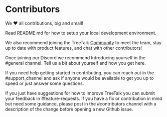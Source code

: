 # Contributors

We ❤️ all contributions, big and small!

Read README.md for how to setup your local development environment.

We also recommend joining the TreeTalk [Community](https://discord.gg/qw62ahgQv8) to meet the team, stay up to date with product features, and chat with other contributors! 

Once joining our Discord we recommend Introducing yourself in the #general channel. Tell us a bit about yourself and how you get here.

If you need help getting started in contributing, you can reach out in the #support_channel and ask if anyone would be available to get you up to speed or just answer some questions.  

If you just have suggestions for how to improve TreeTalk you can submit your feedback in #feature-requests. If you have a fix or contribution in mind but need some guidance, please post in the #contributors channel with a description of the change before opening a new Github issue. 
